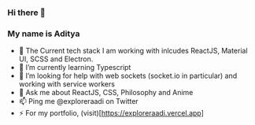 ### Hi there 👋
### My name is Aditya

- 🔭 The Current tech stack I am working with inlcudes ReactJS, Material UI, SCSS and Electron.
- 🌱 I’m currently learning Typescript
- 🤔 I’m looking for help with web sockets (socket.io in particular) and working with service workers
- 💬 Ask me about ReactJS, CSS, Philosophy and Anime
- 📫 Ping me @exploreraadi on Twitter
- ⚡ For my portfolio, (visit)[https://exploreraadi.vercel.app]
